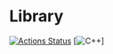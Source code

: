 # Library
[![Actions Status](https://github.com/jellc/Library/workflows/verify/badge.svg)](https://github.com/jellc/Library/actions)
[![C++](https://img.shields.io/badge/C++-17-green)]
